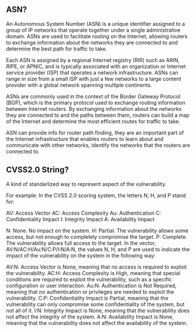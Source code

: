 ## ASN?
An Autonomous System Number (ASN) is a unique identifier assigned to a group of IP networks that operate together under a single administrative domain. ASNs are used to facilitate routing on the Internet, allowing routers to exchange information about the networks they are connected to and determine the best path for traffic to take.

Each ASN is assigned by a regional Internet registry (RIR) such as ARIN, RIPE, or APNIC, and is typically associated with an organization or Internet service provider (ISP) that operates a network infrastructure. ASNs can range in size from a small ISP with just a few networks to a large content provider with a global network spanning multiple continents.

ASNs are commonly used in the context of the Border Gateway Protocol (BGP), which is the primary protocol used to exchange routing information between Internet routers. By exchanging information about the networks they are connected to and the paths between them, routers can build a map of the Internet and determine the most efficient routes for traffic to take.

ASN can provide info for router path finding, they are an important part of the Internet infrastructure that enables routers to learn about and communicate with other networks, identify the networks that the routers are connected to.

## CVSS2.0 String?
A kind of standarlized way to represent aspect of the vulnerability.

For example:
In the CVSS 2.0 scoring system, the letters N, H, and P stand for:

AV: Access Vector 
AC: Access Complexity
Au: Authentication
C: Confidentiality Impact
I: Integrity Impact
A: Availability Impact

N: None. No impact on the system.
H: Partial. The vulnerability allows some access, but not enough to completely compromise the target.
P: Complete. The vulnerability allows full access to the target.
In the vector, AV:N/AC:H/Au:N/C:P/I:N/A:N, the values N, H, and P are used to indicate the impact of the vulnerability on the system in the following way:

AV:N: Access Vector is None, meaning that no access is required to exploit the vulnerability.
AC:H: Access Complexity is High, meaning that special conditions are required to exploit the vulnerability, such as a specific configuration or user interaction.
Au:N: Authentication is Not Required, meaning that no authentication or privileges are needed to exploit the vulnerability.
C:P: Confidentiality Impact is Partial, meaning that the vulnerability can only compromise some confidentiality of the system, but not all of it.
I:N: Integrity Impact is None, meaning that the vulnerability does not affect the integrity of the system.
A:N: Availability Impact is None, meaning that the vulnerability does not affect the availability of the system.